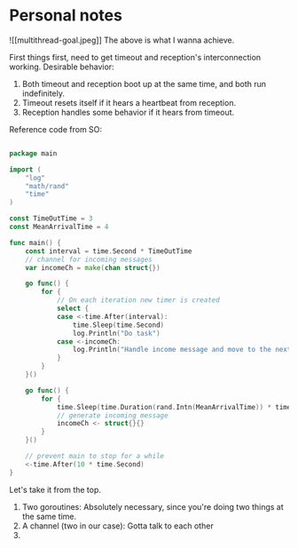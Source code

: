 # Personal notes
![[multithread-goal.jpeg]]
The above is what I wanna achieve.

First things first, need to get timeout and reception's interconnection working.
Desirable behavior:

1. Both timeout and reception boot up at the same time, and both run indefinitely.
2. Timeout resets itself if it hears a heartbeat from reception.
3. Reception handles some behavior if it hears from timeout.

Reference code from SO:
```go

package main

import (
	"log"
	"math/rand"
	"time"
)

const TimeOutTime = 3
const MeanArrivalTime = 4

func main() {
	const interval = time.Second * TimeOutTime
	// channel for incoming messages
	var incomeCh = make(chan struct{})

	go func() {
		for {
			// On each iteration new timer is created
			select {
			case <-time.After(interval):
				time.Sleep(time.Second)
				log.Println("Do task")
			case <-incomeCh:
				log.Println("Handle income message and move to the next iteration")
			}
		}
	}()

	go func() {
		for {
			time.Sleep(time.Duration(rand.Intn(MeanArrivalTime)) * time.Second)
			// generate incoming message
			incomeCh <- struct{}{}
		}
	}()

	// prevent main to stop for a while
	<-time.After(10 * time.Second)
}
```
Let's take it from the top.
1. Two goroutines: Absolutely necessary, since you're doing two things at the same time.
2. A channel (two in our case): Gotta talk to each other
3. 